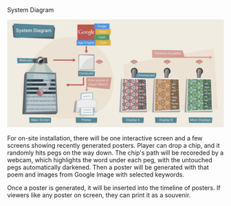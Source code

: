 System Diagram

![Plinko_Sys_Diagram](../project_images/Plinko_Sys_Diagram.jpg?raw=true "Plinko_Sys_Diagram")

For on-site installation, there will be one interactive screen and a few screens showing recently generated posters. Player can drop a chip, and it randomly hits pegs on the way down. The chip's path will be recoreded by a webcam, which highlights the word under each peg, with the untouched pegs automatically darkened. Then a poster will be generated with that poem and images from Google Image with selected keywords. 

Once a poster is generated, it will be inserted into the timeline of posters. If viewers like any poster on screen, they can print it as a souvenir.
